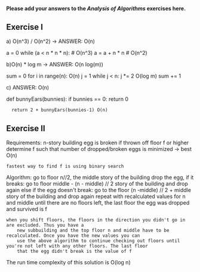 #### Please add your answers to the ***Analysis of  Algorithms*** exercises here.

## Exercise I

a) O(n^3) / O(n^2) -> ANSWER: O(n)

 a = 0
    while (a < n * n * n): # O(n^3)
      a = a + n * n        # O(n^2)

b)O(n) * log m -> ANSWER: O(n log(m))

sum = 0
    for i in range(n): O(n)
      j = 1
      while j < n: 
        j *= 2 O(log m)
        sum += 1

c) ANSWER: O(n)

def bunnyEars(bunnies):
      if bunnies == 0:
        return 0

      return 2 + bunnyEars(bunnies-1) O(n)

## Exercise II

Requirements:
    n-story building
    egg is broken if thrown off floor f or higher
    determine f such that number of dropped/broken eggs is minimized -> best O(n)

    fastest way to find f is using binary search

Algorithm:
    go to floor n//2, the middle story of the building
        drop the egg, if it breaks:
            go to floor middle - (n - middle) // 2 story of the building and drop again
        else if the egg doesn't break:
            go to the floor (n -middle) // 2  + middle story of the building and drop again
    repeat with recalculated values for n and middle until there are no floors left, the last floor the egg was dropped and survived is f

    when you shift floors, the floors in the direction you didn't go in are excluded. Thus you have a
        new subbuilding and the top floor n and middle have to be recalculated. Once you have the new values you can
        use the above algorithm to continue checking out floors until you're not left with any other floors. The last floor
        that the egg didn't break is the value of f 

The run time complexity of this solution is O(log n)